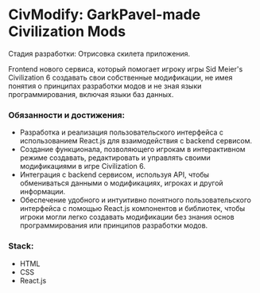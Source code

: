 # CivModify: GarkPavel-made Civilization Mods

Стадия разработки: Отрисовка скилета приложения.

Frontend нового сервиса, который помогает игроку игры Sid Meier's Civilization 6 создавать свои собственные модификации, не имея понятия о принципах разработки модов и не зная языки программирования, включая языки баз данных.

### **Обязанности и достижения**:
- Разработка и реализация пользовательского интерфейса с использованием React.js для взаимодействия с backend сервисом.
- Создание функционала, позволяющего игрокам в интерактивном режиме создавать, редактировать и управлять своими модификациями в игре Civilization 6.
- Интеграция с backend сервисом, используя API, чтобы обмениваться данными о модификациях, игроках и другой информации.
- Обеспечение удобного и интуитивно понятного пользовательского интерфейса с помощью React.js компонентов и библиотек, чтобы игроки могли легко создавать модификации без знания основ программирования или принципов разработки модов.

### **Stack**:

- HTML
- CSS
- React.js
